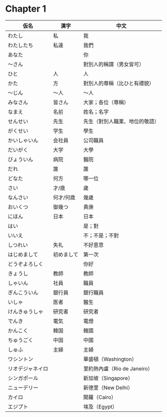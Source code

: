 # Chapter 1

仮名 | 漢字 | 中文
--- | --- | ---
わたし | 私 | 我
わたしたち | 私達 | 我們
あなた |  | 你
～さん |  | 對別人的稱謂（男女皆可）
ひと | 人 | 人
かた | 方 | 對別人的尊稱（比ひと有禮貌）
～じん | ～人 | ～人
みなさん | 皆さん | 大家；各位（尊稱）
なまえ | 名前 | 姓名；名字
せんせい | 先生 | 先生（對別人職業、地位的敬語）
がくせい | 学生 | 學生
かいしゃいん | 会社員 | 公司職員
だいがく | 大学 | 大學
びょういん | 病院 | 醫院
だれ | 誰 | 誰
どなた | 何方 | 哪一位
さい | 才/歳 | 歲
なんさい | 何才/何歳 | 幾歲
おいくつ | 御幾つ | 貴庚
にほん | 日本 | 日本
はい |  | 是；對
いいえ |  | 不；不是；不對
しつれい | 失礼 | 不好意思
はじめまして | 初めまして | 第一次
どうぞよろしく |  | 你好
きょうし | 教師 | 教師
しゃいん | 社員 | 職員
ぎんこういん | 銀行員 | 銀行職員
いしゃ | 医者 | 醫生
けんきゅうしゃ | 研究者 | 研究者
でんき | 電気 | 電燈
かんこく | 韓国 | 韓國
ちゅうごく | 中国 | 中國
しゅふ | 主婦 | 主婦
ワシントン |  | 華盛頓（Washington）
リオデジャネイロ |  | 里約熱內盧（Rio de Janeiro）
シンガポール |  | 新加坡（Singapore）
ニューデリー |  | 新德里（New Delhi）
カイロ |  | 開羅（Cairo）
エジプト |  | 埃及（Egypt）
